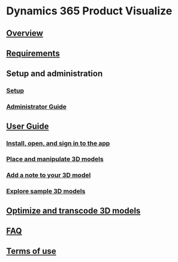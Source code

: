 # Dynamics 365 Product Visualize
## [Overview](index.md)
## [Requirements](requirements.md)
## Setup and administration
### [Setup](setup.md)
### [Administrator Guide](admin-guide.md)
## [User Guide](user-guide.md)
### [Install, open, and sign in to the app](sign-in.md)
### [Place and manipulate 3D models](manipulate-models.md)
### [Add a note to your 3D model](add-note.md)
### [Explore sample 3D models](explore-samples.md)
## [Optimize and transcode 3D models](create-3D-model.md)
## [FAQ](faq.md)
## [Terms of use](../legal/product-visualize-terms.md)
